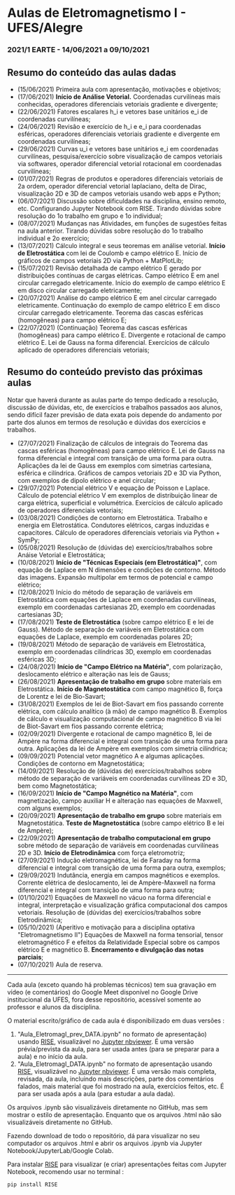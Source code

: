 # Aulas de Eletromagnetismo I - UFES/Alegre
### 2021/1 EARTE - 14/06/2021 a 09/10/2021
## Resumo do conteúdo das aulas dadas

- (15/06/2021) Primeira aula com apresentação, motivações e objetivos;
- (17/06/2021) **Início de Análise Vetorial.** Coordenadas curvilíneas mais conhecidas, operadores diferenciais vetoriais gradiente e divergente;
- (22/06/2021) Fatores escalares h_i e vetores base unitários e_i de coordenadas curvilíneas;
- (24/06/2021) Revisão e exercício de h_i e e_i para coordenadas esféricas, operadores diferenciais vetoriais gradiente e divergente em coordenadas curvilíneas;
- (29/06/2021) Curvas u_i  e vetores base unitários e_i em coordenadas curvilíneas, pesquisa/exercício sobre visualização de campos vetoriais via softwares, operador diferencial vetorial rotacional em coordenadas curvilíneas;
- (01/07/2021) Regras de produtos e operadores diferenciais vetoriais de 2a ordem, operador diferencial vetorial laplaciano, delta de Dirac, visualização 2D e 3D de campos vetoriais usando web apps e Python;
- (06/07/2021) Discussão sobre dificuldades na disciplina, ensino remoto, etc. Configurando Jupyter Notebook com RISE. Tirando dúvidas sobre resolução do 1o trabalho em grupo e 1o individual;
- (08/07/2021) Mudanças nas Atividades, em funções de sugestões feitas na aula anterior. Tirando dúvidas sobre resolução do 1o trabalho individual e 2o exercício;
- (13/07/2021) Cálculo integral e seus teoremas em análise vetorial. **Início de Eletrostática** com lei de Coulomb e campo elétrico E. Início de gráficos de campos vetoriais 2D via Python + MatPlotLib;
- (15/07/2021) Revisão detalhada de campo elétrico E gerado por distribuições contínuas de cargas elétricas. Campo elétrico E em anel circular carregado eletricamente. Início do exemplo de campo elétrico E em disco circular carregado eletricamente;
- (20/07/2021) Análise do campo elétrico E em anel circular carregado eletricamente. Continuação do exemplo de campo elétrico E em disco circular carregado eletricamente. Teorema das cascas esféricas (homogêneas) para campo elétrico E;
- (22/07/2021) (Continuação) Teorema das cascas esféricas (homogêneas) para campo elétrico E. Divergente e rotacional de campo elétrico E. Lei de Gauss na forma diferencial. Exercícios de cálculo aplicado de operadores diferenciais vetoriais;

## Resumo do conteúdo previsto das próximas aulas

Notar que haverá durante as aulas parte do tempo dedicado a resolução, discussão de dúvidas, etc, de exercícios e trabalhos passados aos alunos, sendo difícil fazer previsão de data exata pois depende do andamento por parte dos alunos em termos de resolução e dúvidas dos exercícios e trabalhos. 

- (27/07/2021) Finalização de cálculos de integrais do Teorema das cascas esféricas (homogêneas) para campo elétrico E. Lei de Gauss na forma diferencial e integral com transição de uma forma para outra. Aplicações da lei de Gauss em exemplos com simetrias cartesiana, esférica e cilíndrica. Gráficos de campos vetoriais 2D e 3D via Python, com exemplos de dipolo elétrico e anel circular;
- (29/07/2021) Potencial elétrico V e equação de Poisson e Laplace. Cálculo de potencial elétrico V em exemplos de distribuição linear de carga elétrica, superficial e volumétrica. Exercícios de cálculo aplicado de operadores diferenciais vetoriais;
- (03/08/2021) Condições de contorno em Eletrostática. Trabalho e energia em Eletrostática. Condutores elétricos, cargas induzidas e capacitores. Cálculo de operadores diferenciais vetoriais via Python + SymPy;
- (05/08/2021) Resolução de (dúvidas de) exercícios/trabalhos sobre Anáise Vetorial e Eletrostática;
- (10/08/2021) **Início de "Técnicas Especiais (em Eletrostática)"**, com equação de Laplace em N dimensões e condições de contorno. Método das imagens. Expansão multipolar em termos de potencial e campo elétrico;
- (12/08/2021) Início do método de separação de variáveis em Eletrostática com equações de Laplace em coordenadas curvilíneas, exemplo em coordenadas cartesianas 2D, exemplo em coordenadas cartesianas 3D;
- (17/08/2021) **Teste de Eletrostática** (sobre campo elétrico E e lei de Gauss). Método de separação de variáveis em Eletrostática com equações de Laplace, exemplo em coordenadas polares 2D;
- (19/08/2021) Método de separação de variáveis em Eletrostática, exemplo em coordenadas cilíndricas 3D, exemplo em coordenadas esféricas 3D;
- (24/08/2021) **Início de "Campo Elétrico na Matéria"**, com polarização, deslocamento elétrico e alteração nas leis de Gauss;
- (26/08/2021) **Apresentação de trabalho em grupo** sobre materiais em Eletrostática. **Início de Magnetostática** com campo magnético B, força de Lorentz e lei de Bio-Savart;
- (31/08/2021) Exemplos de lei de Biot-Savart em fios passando corrente elétrica, com cálculo analítico (à mão) de campo magnético B. Exemplos de cálculo e visualização computacional de campo magnético B via lei de Biot-Savart em fios passando corrente elétrica;
- (02/09/2021) Divergente e rotacional de campo magnético B, lei de Ampère na forma diferencial e integral com transição de uma forma para outra. Aplicações da lei de Ampère em exemplos com simetria cilíndrica;
- (09/09/2021) Potencial vetor magnético A e algumas aplicações. Condições de contorno em Magnetostática;
- (14/09/2021) Resolução de (dúvidas de) exercícios/trabalhos sobre método de separação de variáveis em coordenadas curvilíneas 2D e 3D, bem como Magnetostática;
- (16/09/2021) **Início de "Campo Magnético na Matéria"**, com magnetização, campo auxiliar H e alteração nas equações de Maxwell, com alguns exemplos;
- (20/09/2021) **Apresentação de trabalho em grupo** sobre materiais em Magnetostática. **Teste de Magnetostática** (sobre campo elétrico B e lei de Ampère);
- (22/09/2021) **Apresentação de trabalho computacional em grupo** sobre método de separação de variáveis em coordenadas curvilíneas 2D e 3D. **Início de Eletrodinâmica** com força eletromotriz;
- (27/09/2021) Indução eletromagnética, lei de Faraday na forma diferencial e integral com transição de uma forma para outra, exemplos; 
- (29/09/2021) Indutância, energia em campos magnéticos e exemplos. Corrente elétrica de deslocamento, lei de Ampère-Maxwell na forma diferencial e integral com transição de uma forma para outra;
- (01/10/2021) Equações de Maxwell no vácuo na forma diferencial e integral, interpretação e visualização gráfica computacional dos campos vetoriais. Resolução de (dúvidas de) exercícios/trabalhos sobre Eletrodinâmica;
- (05/10/2021) (Aperitivo e motivação para a disciplina optativa "Eletromagnetismo II") Equações de Maxwell na forma tensorial, tensor eletromagnético F e efeitos da Relatividade Especial sobre os campos elétrico E e magnético B. **Encerramento e divulgação das notas parciais**;
- (07/10/2021) Aula de reserva.

---

Cada aula (exceto quando há problemas técnicos) tem sua gravação em vídeo (e comentários) do Google Meet disponível no Google Drive institucional da UFES, fora desse repositório, acessível somente ao professor e alunos da disciplina.

O material escrito/gráfico de cada aula é disponibilizado em duas versões :

1. "Aula_EletromagI_prev_DATA.ipynb" no formato de apresentação) usando [RISE](https://rise.readthedocs.io/), visualizável no [Jupyter nbviewer](https://nbviewer.jupyter.org/). É uma versão prévia/prevista da aula, para ser usada antes (para se preparar para a aula) e no início da aula.
2. "Aula_EletromagI_DATA.ipynb" no formato de apresentação usando [RISE](https://rise.readthedocs.io/), visualizável no [Jupyter nbviewer](https://nbviewer.jupyter.org/). É uma versão mais completa, revisada, da aula, incluindo mais descrições, parte dos comentários falados, mais material que foi mostrado na aula, exercícios feitos, etc. É para ser usada após a aula (para estudar a aula dada).

Os arquivos .ipynb são visualizáveis diretamente no GitHub, mas sem mostrar o estilo de  apresentação. Enquanto que os arquivos .html não são visualizáveis diretamente no GitHub.

Fazendo download de todo o repositório, dá para visualizar no seu computador os arquivos .html e abrir os arquivos .ipynb via Jupyter Notebook/JupyterLab/Google Colab.

Para instalar [RISE](https://rise.readthedocs.io/) para visualizar (e criar) apresentações feitas com Jupyter Notebook, recomendo usar no terminal :

```bash
pip install RISE
```



